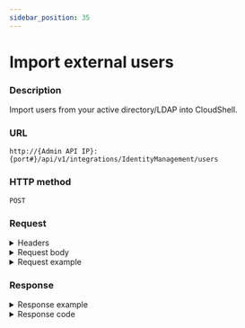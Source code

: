 ```yaml
---
sidebar_position: 35
---
```


# Import external users

### Description

Import users from your active directory/LDAP into CloudShell.

### URL

`http://{Admin API IP}:{port#}/api/v1/integrations/IdentityManagement/users`

### HTTP method

`POST`

### Request

<details>
<summary>Headers</summary>

Example header format:

`Authorization: Basic <authorization token returned from the login method>`

`Content-Type: application/json`

</details>

<details>
<summary>Request body</summary>

| Parameter | Description/Comments |
| --- | --- |
| UserName | External user name. Can be retrieved via [Get users from an external group](./get-users-from-an-external-group.md) |
| GroupName | External group name. Can be retrieved via [Get all external groups](./get-all-external-groups.md). <br/> TIP: You should import by group name for larger organizations containing hundreds of users as importing all users may fail due to active directory/LDAP limitations. |
| AllowUpdate | Determines if the details of an existing user can be updated during the import process. |

</details>

<details>
<summary>Request example</summary>

```javascript
{
  "UserName": "James Porter",
}
```

```javascript
{
  "UserName": "James Porter",
  "AllowUpadte": true,
}
```

By group name:

```javascript
{
  "GroupName": "Azure_DevOps_Cloud_Admins"
}
```
</details>

### Response

<details>
<summary>Response example</summary>

```javascript
{
    "Users": [
        {
            "Id": 11,
            "Sid": "750ad20a-ccf7-4185-a1d9-9202bd108f71",
            "Username": "automationuser",
            "Email": null,
            "IsActive": true,
            "IsAdmin": false,
            "GroupIds": [
                1
            ],
            "TimeZoneInfoId": null,
            "MaxReservationDuration": 1440,
            "MaxConcurrentReservations": 10,
            "MaxScheduledSandboxes": 10,
            "MaxOwnedBlueprints": 10,
            "MaxSavedSandboxes": null,
            "DomainRoles": [],
            "DomainName": "QUALISYSTEMS",
            "ImportedSid": "S-1-5-21-1487810946-2753822684-3978873285-7293"
        }
    ],
    "Errors": []
}
```
</details>

<details>
<summary>Response code</summary>

```javascript
200 OK
```
</details>

